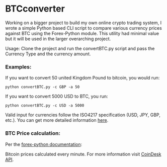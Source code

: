 # BTCconverter
Working on a bigger project to build my own online crypto trading system, I wrote a simple Python based CLI script to compare various currency prices against BTC using the Forex-Python module. This utility had minimal value but it will be used in the larger overarching project.

Usage:
Clone the project and run the convertBTC.py script and pass the Currency Type and the currency amount.

### Examples:

If you want to convert 50 united Kingdom Pound to bitcoin, you would run:

    python convertBTC.py -c GBP -a 50

If you want to convert 5000 USD to BTC, you run:

    python convertBTC.py -c USD -a 5000

Valid input for currencies follow the ISO4217 specification (USD, JPY, GBP, etc.). You can get more detailed information [here](http://www.xe.com/iso4217.php).

### BTC Price calculation:

Per the [forex-python documentation](https://pypi.python.org/pypi/forex-python):

Bitcoin prices calculated every minute. For more information visit [CoinDesk API](http://www.coindesk.com/api/).

